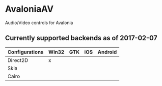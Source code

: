 # AvaloniaAV
Audio/Video controls for Avalonia

## Currently supported backends as of 2017-02-07


Configurations  |Win32 | GTK | iOS | Android 
--|------|-----|-----|---------
Direct2D | x | | |
Skia | | | |
Cairo | | | |
